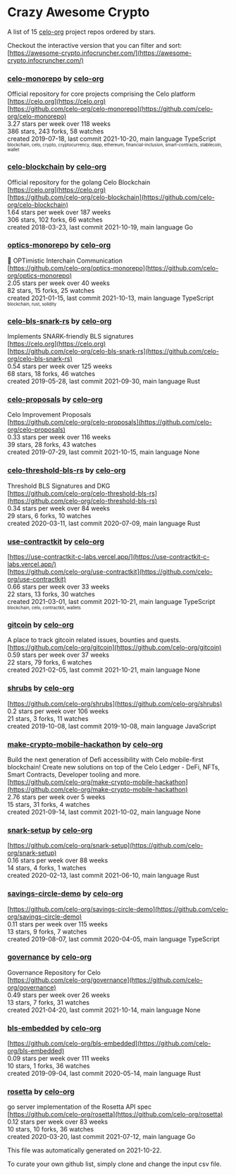 # Crazy Awesome Crypto
A list of 15 [celo-org](https://github.com/celo-org) project repos ordered by stars.  

Checkout the interactive version that you can filter and sort: 
[https://awesome-crypto.infocruncher.com/](https://awesome-crypto.infocruncher.com/)  


### [celo-monorepo](https://github.com/celo-org/celo-monorepo) by [celo-org](https://github.com/celo-org)  
Official repository for core projects comprising the Celo platform  
[https://celo.org](https://celo.org)  
[https://github.com/celo-org/celo-monorepo](https://github.com/celo-org/celo-monorepo)  
3.27 stars per week over 118 weeks  
386 stars, 243 forks, 58 watches  
created 2019-07-18, last commit 2021-10-20, main language TypeScript  
<sub><sup>blockchain, celo, crypto, cryptocurrency, dapp, ethereum, financial-inclusion, smart-contracts, stablecoin, wallet</sup></sub>


### [celo-blockchain](https://github.com/celo-org/celo-blockchain) by [celo-org](https://github.com/celo-org)  
Official repository for the golang Celo Blockchain  
[https://celo.org](https://celo.org)  
[https://github.com/celo-org/celo-blockchain](https://github.com/celo-org/celo-blockchain)  
1.64 stars per week over 187 weeks  
306 stars, 102 forks, 66 watches  
created 2018-03-23, last commit 2021-10-19, main language Go  


### [optics-monorepo](https://github.com/celo-org/optics-monorepo) by [celo-org](https://github.com/celo-org)  
🔮 OPTimistic Interchain Communication  
[https://github.com/celo-org/optics-monorepo](https://github.com/celo-org/optics-monorepo)  
2.05 stars per week over 40 weeks  
82 stars, 15 forks, 25 watches  
created 2021-01-15, last commit 2021-10-13, main language TypeScript  
<sub><sup>blockchain, rust, solidity</sup></sub>


### [celo-bls-snark-rs](https://github.com/celo-org/celo-bls-snark-rs) by [celo-org](https://github.com/celo-org)  
Implements SNARK-friendly BLS signatures  
[https://celo.org](https://celo.org)  
[https://github.com/celo-org/celo-bls-snark-rs](https://github.com/celo-org/celo-bls-snark-rs)  
0.54 stars per week over 125 weeks  
68 stars, 18 forks, 46 watches  
created 2019-05-28, last commit 2021-09-30, main language Rust  


### [celo-proposals](https://github.com/celo-org/celo-proposals) by [celo-org](https://github.com/celo-org)  
Celo Improvement Proposals  
[https://github.com/celo-org/celo-proposals](https://github.com/celo-org/celo-proposals)  
0.33 stars per week over 116 weeks  
39 stars, 28 forks, 43 watches  
created 2019-07-29, last commit 2021-10-15, main language None  


### [celo-threshold-bls-rs](https://github.com/celo-org/celo-threshold-bls-rs) by [celo-org](https://github.com/celo-org)  
Threshold BLS Signatures and DKG  
[https://github.com/celo-org/celo-threshold-bls-rs](https://github.com/celo-org/celo-threshold-bls-rs)  
0.34 stars per week over 84 weeks  
29 stars, 6 forks, 10 watches  
created 2020-03-11, last commit 2020-07-09, main language Rust  


### [use-contractkit](https://github.com/celo-org/use-contractkit) by [celo-org](https://github.com/celo-org)  
  
[https://use-contractkit-c-labs.vercel.app/](https://use-contractkit-c-labs.vercel.app/)  
[https://github.com/celo-org/use-contractkit](https://github.com/celo-org/use-contractkit)  
0.66 stars per week over 33 weeks  
22 stars, 13 forks, 30 watches  
created 2021-03-01, last commit 2021-10-21, main language TypeScript  
<sub><sup>blockchain, celo, contractkit, wallets</sup></sub>


### [gitcoin](https://github.com/celo-org/gitcoin) by [celo-org](https://github.com/celo-org)  
A place to track gitcoin related issues, bounties and quests.  
[https://github.com/celo-org/gitcoin](https://github.com/celo-org/gitcoin)  
0.59 stars per week over 37 weeks  
22 stars, 79 forks, 6 watches  
created 2021-02-05, last commit 2021-10-21, main language None  


### [shrubs](https://github.com/celo-org/shrubs) by [celo-org](https://github.com/celo-org)  
  
[https://github.com/celo-org/shrubs](https://github.com/celo-org/shrubs)  
0.2 stars per week over 106 weeks  
21 stars, 3 forks, 11 watches  
created 2019-10-08, last commit 2019-10-08, main language JavaScript  


### [make-crypto-mobile-hackathon](https://github.com/celo-org/make-crypto-mobile-hackathon) by [celo-org](https://github.com/celo-org)  
Build the next generation of Defi accessibility with Celo mobile-first blockchain! Create new solutions on top of the Celo Ledger - DeFi, NFTs, Smart Contracts, Developer tooling and more.  
[https://github.com/celo-org/make-crypto-mobile-hackathon](https://github.com/celo-org/make-crypto-mobile-hackathon)  
2.76 stars per week over 5 weeks  
15 stars, 31 forks, 4 watches  
created 2021-09-14, last commit 2021-10-02, main language None  


### [snark-setup](https://github.com/celo-org/snark-setup) by [celo-org](https://github.com/celo-org)  
  
[https://github.com/celo-org/snark-setup](https://github.com/celo-org/snark-setup)  
0.16 stars per week over 88 weeks  
14 stars, 4 forks, 1 watches  
created 2020-02-13, last commit 2021-06-10, main language Rust  


### [savings-circle-demo](https://github.com/celo-org/savings-circle-demo) by [celo-org](https://github.com/celo-org)  
  
[https://github.com/celo-org/savings-circle-demo](https://github.com/celo-org/savings-circle-demo)  
0.11 stars per week over 115 weeks  
13 stars, 9 forks, 7 watches  
created 2019-08-07, last commit 2020-04-05, main language TypeScript  


### [governance](https://github.com/celo-org/governance) by [celo-org](https://github.com/celo-org)  
Governance Repository for Celo  
[https://github.com/celo-org/governance](https://github.com/celo-org/governance)  
0.49 stars per week over 26 weeks  
13 stars, 7 forks, 31 watches  
created 2021-04-20, last commit 2021-10-14, main language None  


### [bls-embedded](https://github.com/celo-org/bls-embedded) by [celo-org](https://github.com/celo-org)  
  
[https://github.com/celo-org/bls-embedded](https://github.com/celo-org/bls-embedded)  
0.09 stars per week over 111 weeks  
10 stars, 1 forks, 36 watches  
created 2019-09-04, last commit 2020-05-14, main language Rust  


### [rosetta](https://github.com/celo-org/rosetta) by [celo-org](https://github.com/celo-org)  
go server implementation of the Rosetta API spec  
[https://github.com/celo-org/rosetta](https://github.com/celo-org/rosetta)  
0.12 stars per week over 83 weeks  
10 stars, 10 forks, 36 watches  
created 2020-03-20, last commit 2021-07-12, main language Go  


This file was automatically generated on 2021-10-22.  

To curate your own github list, simply clone and change the input csv file.  